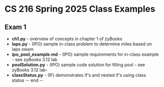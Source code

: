 # CS 216 Spring 2025 Class Examples

## Exam 1 ##
- **ch1.py** - overview of concepts in chapter 1 of zyBooks
- **laps.py** - (IPO) sample in-class problem to determine miles based on laps swam
- **ipo_pool_example.md** - (IPO) sample requirements for in-class example - see zyBooks 3.12 lab
- **poolSolution.py** - (IPO) sample code solution for filling pool - see zyBooks 3.12 lab- 
- **classStatus.py** - (IF) demonstrates if's and nested if's using class status
-- end --
